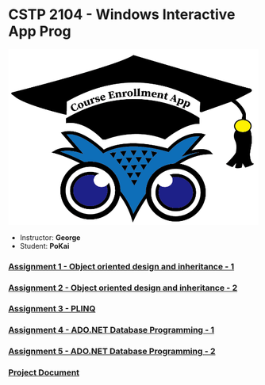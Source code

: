 # CSTP 2104 - Windows Interactive App Prog

![](https://github.com/pokai-huang0828/cstp2104/blob/main/Images/FInal%20Project/Logo%20with%20bg.png)

* Instructor: **George** 
* Student: **PoKai** 

### [Assignment 1 - Object oriented design and inheritance - 1](https://github.com/pokai-huang0828/cstp2104/wiki/Assignment-1)

### [Assignment 2 - Object oriented design and inheritance - 2](https://github.com/pokai-huang0828/cstp2104/wiki/Assignment-2)

### [Assignment 3 - PLINQ](https://github.com/pokai-huang0828/cstp2104/wiki/Assignment-3)

### [Assignment 4 - ADO.NET Database Programming - 1](https://github.com/pokai-huang0828/cstp2104/wiki/Assignment-4)

### [Assignment 5 - ADO.NET Database Programming - 2](https://github.com/pokai-huang0828/cstp2104/wiki/Assignment-5)

### [Project Document](https://github.com/pokai-huang0828/cstp2104/blob/main/Documentation/CSTP2104%20Project%20Document.docx)
